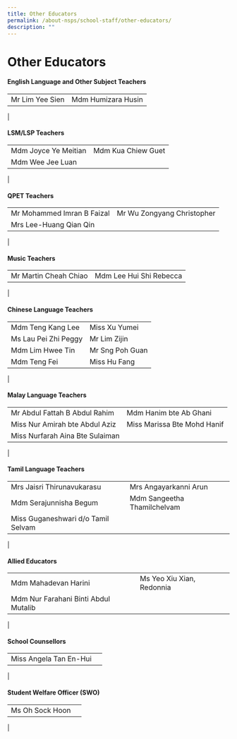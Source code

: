 ```yaml
---
title: Other Educators
permalink: /about-nsps/school-staff/other-educators/
description: ""
---
```

Other Educators
===============

#### English Language and Other Subject Teachers

|  |  |
|---|---|
| Mr Lim Yee Sien | Mdm Humizara Husin |
|

#### LSM/LSP Teachers

|  |  |
|---|---|
| Mdm Joyce Ye Meitian | Mdm Kua Chiew Guet |
| Mdm Wee Jee Luan |  |
|

#### QPET Teachers

|  |  |
|---|---|
| Mr Mohammed Imran B Faizal | Mr Wu Zongyang Christopher |
| Mrs Lee-Huang Qian Qin |  |
|

#### Music Teachers

|  |  |
|---|---|
| Mr Martin Cheah Chiao | Mdm Lee Hui Shi Rebecca |
|

#### Chinese Language Teachers

|  |  |
|---|---|
| Mdm Teng Kang Lee | Miss Xu Yumei |
| Ms Lau Pei Zhi Peggy | Mr Lim Zijin |
| Mdm Lim Hwee Tin | Mr Sng Poh Guan |
| Mdm Teng Fei | Miss Hu Fang |
|

#### Malay Language Teachers

|  |  |
|---|---|
| Mr Abdul Fattah B Abdul Rahim | Mdm Hanim bte Ab Ghani |
| Miss Nur Amirah bte Abdul Aziz | Miss Marissa Bte Mohd Hanif |
| Miss Nurfarah Aina Bte Sulaiman |  |
|

#### Tamil Language Teachers

|  |  |
|---|---|
| Mrs Jaisri Thirunavukarasu | Mrs Angayarkanni Arun |
| Mdm Serajunnisha Begum | Mdm Sangeetha Thamilchelvam |
| Miss Guganeshwari d/o Tamil Selvam |  |
|

#### Allied Educators

|  |  |
|---|---|
| Mdm Mahadevan Harini | Ms Yeo Xiu Xian, Redonnia |
| Mdm Nur Farahani Binti Abdul Mutalib |  |
|

#### School Counsellors

|  |  |
|---|---|
| Miss Angela Tan En-Hui |  |
|

#### Student Welfare Officer (SWO)

|  |  |
|---|---|
| Ms Oh Sock Hoon |  |
|